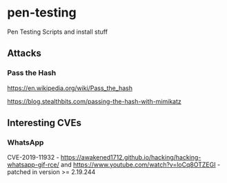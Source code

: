 # pen-testing
Pen Testing Scripts and install stuff


## Attacks

### Pass the Hash
https://en.wikipedia.org/wiki/Pass_the_hash

https://blog.stealthbits.com/passing-the-hash-with-mimikatz


## Interesting CVEs 

### WhatsApp
CVE-2019-11932 - https://awakened1712.github.io/hacking/hacking-whatsapp-gif-rce/ and https://www.youtube.com/watch?v=loCq8OTZEGI - patched in version >= 2.19.244 
